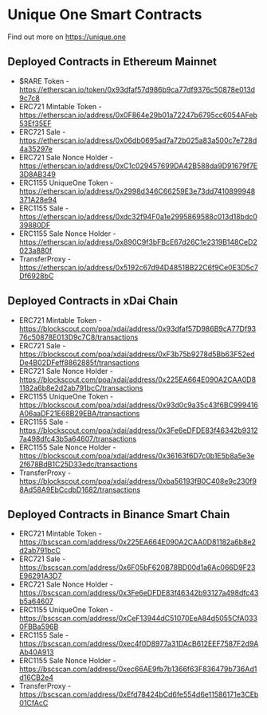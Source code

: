 # Unique One Smart Contracts
Find out more on https://unique.one

## Deployed Contracts in Ethereum Mainnet
- $RARE Token - https://etherscan.io/token/0x93dfaf57d986b9ca77df9376c50878e013d9c7c8
- ERC721 Mintable Token - https://etherscan.io/address/0x0F864e29b01a72247b6795cc6054AFeb53Ef35EF
- ERC721 Sale - https://etherscan.io/address/0x06db0695ad7a72b025a83a500c7e728d4a35297e
- ERC721 Sale Nonce Holder - https://etherscan.io/address/0xC1c029457699DA42B588da9D91679f7E3D8AB349
- ERC1155 UniqueOne Token - https://etherscan.io/address/0x2998d346C66259E3e73dd7410899948371A28e94
- ERC1155 Sale - https://etherscan.io/address/0xdc32f94F0a1e2995869588c013d18bdc039880DF
- ERC1155 Sale Nonce Holder - https://etherscan.io/address/0x890C9f3bFBcE67d26C1e2319B148CeD2023a880f
- TransferProxy - https://etherscan.io/address/0x5192c67d94D4851BB22C6f9Ce0E3D5c7Df6928bC

## Deployed Contracts in xDai Chain
- ERC721 Mintable Token - https://blockscout.com/poa/xdai/address/0x93dfaf57D986B9cA77Df9376c50878E013D9c7C8/transactions
- ERC721 Sale - https://blockscout.com/poa/xdai/address/0xF3b75b9278d5Bb63F52edDe4B02DFeff8862885f/transactions
- ERC721 Sale Nonce Holder - https://blockscout.com/poa/xdai/address/0x225EA664E090A2CAA0D81182a6b8e2d2ab791bcC/transactions
- ERC1155 UniqueOne Token - https://blockscout.com/poa/xdai/address/0x93d0c9a35c43f6BC999416A06aaDF21E68B29EBA/transactions
- ERC1155 Sale - https://blockscout.com/poa/xdai/address/0x3Fe6eDFDE83f46342b93127a498dfc43b5a64607/transactions
- ERC1155 Sale Nonce Holder - https://blockscout.com/poa/xdai/address/0x36163f6D7c0b1E5b8a5e3e2f678BdB1C25D33edc/transactions
- TransferProxy - https://blockscout.com/poa/xdai/address/0xba56193fB0C408e9c230f98Ad58A9EbCcdbD1682/transactions

## Deployed Contracts in Binance Smart Chain
- ERC721 Mintable Token - https://bscscan.com/address/0x225EA664E090A2CAA0D81182a6b8e2d2ab791bcC
- ERC721 Sale - https://bscscan.com/address/0x6F05bF620B78BD00d1a6Ac066D9F23E96291A3D7
- ERC721 Sale Nonce Holder - https://bscscan.com/address/0x3Fe6eDFDE83f46342b93127a498dfc43b5a64607
- ERC1155 UniqueOne Token - https://bscscan.com/address/0xCeF13944dC51070EeA84d5055CfA0330FBBa596B
- ERC1155 Sale - https://bscscan.com/address/0xec4f0D8977a31DAcB612EEF7587F2d9AAb40A913
- ERC1155 Sale Nonce Holder - https://bscscan.com/address/0xec66AE9fb7b1366f63F836479b736Ad1d16CB2e4
- TransferProxy - https://bscscan.com/address/0xEfd78424bCd6fe554d6e11586171e3CEb01CfAcC
